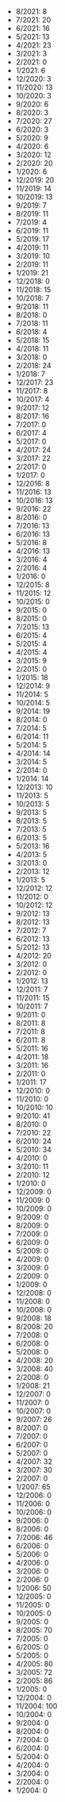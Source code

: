 *  8/2021: 8
*  7/2021: 20
*  6/2021: 16
*  5/2021: 13
*  4/2021: 23
*  3/2021: 3
*  2/2021: 0
*  1/2021: 6
*  12/2020: 3
*  11/2020: 13
*  10/2020: 3
*  9/2020: 6
*  8/2020: 3
*  7/2020: 27
*  6/2020: 3
*  5/2020: 9
*  4/2020: 6
*  3/2020: 12
*  2/2020: 20
*  1/2020: 6
*  12/2019: 20
*  11/2019: 14
*  10/2019: 13
*  9/2019: 7
*  8/2019: 11
*  7/2019: 4
*  6/2019: 11
*  5/2019: 17
*  4/2019: 11
*  3/2019: 10
*  2/2019: 11
*  1/2019: 21
*  12/2018: 0
*  11/2018: 15
*  10/2018: 7
*  9/2018: 11
*  8/2018: 0
*  7/2018: 11
*  6/2018: 4
*  5/2018: 15
*  4/2018: 11
*  3/2018: 0
*  2/2018: 24
*  1/2018: 7
*  12/2017: 23
*  11/2017: 8
*  10/2017: 4
*  9/2017: 12
*  8/2017: 16
*  7/2017: 0
*  6/2017: 4
*  5/2017: 0
*  4/2017: 24
*  3/2017: 22
*  2/2017: 0
*  1/2017: 0
*  12/2016: 8
*  11/2016: 13
*  10/2016: 13
*  9/2016: 22
*  8/2016: 0
*  7/2016: 13
*  6/2016: 13
*  5/2016: 8
*  4/2016: 13
*  3/2016: 4
*  2/2016: 4
*  1/2016: 0
*  12/2015: 8
*  11/2015: 12
*  10/2015: 0
*  9/2015: 0
*  8/2015: 0
*  7/2015: 13
*  6/2015: 4
*  5/2015: 4
*  4/2015: 4
*  3/2015: 9
*  2/2015: 0
*  1/2015: 18
*  12/2014: 9
*  11/2014: 5
*  10/2014: 5
*  9/2014: 19
*  8/2014: 0
*  7/2014: 5
*  6/2014: 11
*  5/2014: 5
*  4/2014: 14
*  3/2014: 5
*  2/2014: 0
*  1/2014: 14
*  12/2013: 10
*  11/2013: 5
*  10/2013: 5
*  9/2013: 5
*  8/2013: 5
*  7/2013: 5
*  6/2013: 5
*  5/2013: 16
*  4/2013: 5
*  3/2013: 0
*  2/2013: 12
*  1/2013: 5
*  12/2012: 12
*  11/2012: 0
*  10/2012: 12
*  9/2012: 13
*  8/2012: 13
*  7/2012: 7
*  6/2012: 13
*  5/2012: 13
*  4/2012: 20
*  3/2012: 0
*  2/2012: 0
*  1/2012: 13
*  12/2011: 7
*  11/2011: 15
*  10/2011: 7
*  9/2011: 0
*  8/2011: 8
*  7/2011: 8
*  6/2011: 8
*  5/2011: 16
*  4/2011: 18
*  3/2011: 16
*  2/2011: 0
*  1/2011: 17
*  12/2010: 0
*  11/2010: 0
*  10/2010: 10
*  9/2010: 41
*  8/2010: 0
*  7/2010: 22
*  6/2010: 24
*  5/2010: 34
*  4/2010: 0
*  3/2010: 11
*  2/2010: 12
*  1/2010: 0
*  12/2009: 0
*  11/2009: 0
*  10/2009: 0
*  9/2009: 0
*  8/2009: 0
*  7/2009: 0
*  6/2009: 0
*  5/2009: 0
*  4/2009: 0
*  3/2009: 0
*  2/2009: 0
*  1/2009: 0
*  12/2008: 0
*  11/2008: 0
*  10/2008: 0
*  9/2008: 18
*  8/2008: 20
*  7/2008: 0
*  6/2008: 0
*  5/2008: 0
*  4/2008: 20
*  3/2008: 40
*  2/2008: 0
*  1/2008: 21
*  12/2007: 0
*  11/2007: 0
*  10/2007: 0
*  9/2007: 26
*  8/2007: 0
*  7/2007: 0
*  6/2007: 0
*  5/2007: 0
*  4/2007: 32
*  3/2007: 30
*  2/2007: 0
*  1/2007: 65
*  12/2006: 0
*  11/2006: 0
*  10/2006: 0
*  9/2006: 0
*  8/2006: 0
*  7/2006: 46
*  6/2006: 0
*  5/2006: 0
*  4/2006: 0
*  3/2006: 0
*  2/2006: 0
*  1/2006: 50
*  12/2005: 0
*  11/2005: 0
*  10/2005: 0
*  9/2005: 0
*  8/2005: 70
*  7/2005: 0
*  6/2005: 0
*  5/2005: 0
*  4/2005: 80
*  3/2005: 72
*  2/2005: 86
*  1/2005: 0
*  12/2004: 0
*  11/2004: 100
*  10/2004: 0
*  9/2004: 0
*  8/2004: 0
*  7/2004: 0
*  6/2004: 0
*  5/2004: 0
*  4/2004: 0
*  3/2004: 0
*  2/2004: 0
*  1/2004: 0